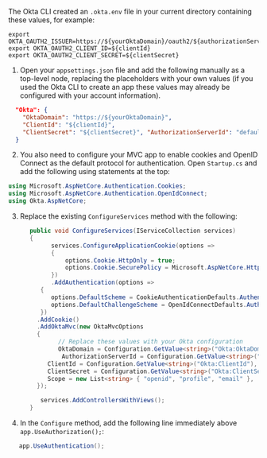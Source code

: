 The Okta CLI created an `.okta.env` file in your current directory containing these values, for example:

```properties
export OKTA_OAUTH2_ISSUER=https://${yourOktaDomain}/oauth2/${authorizationServerId}
export OKTA_OAUTH2_CLIENT_ID=${clientId}
export OKTA_OAUTH2_CLIENT_SECRET=${clientSecret}
```

1. Open your `appsettings.json` file and add the following manually as a top-level node, replacing the placeholders with your own values (if you used the Okta CLI to create an app these values may already be configured with your account information).

```json
  "Okta": {
    "OktaDomain": "https://${yourOktaDomain}",
    "ClientId": "${clientId}",
    "ClientSecret": "${clientSecret}", "AuthorizationServerId": "default"
  }
```

2. You also need to configure your MVC app to enable cookies and OpenID Connect as the default protocol for authentication. Open `Startup.cs` and add the following using statements at the top:

```csharp
using Microsoft.AspNetCore.Authentication.Cookies;
using Microsoft.AspNetCore.Authentication.OpenIdConnect;
using Okta.AspNetCore;
```

3. Replace the existing `ConfigureServices` method with the following:

```csharp
      public void ConfigureServices(IServiceCollection services)
      {
            services.ConfigureApplicationCookie(options =>
            {
                options.Cookie.HttpOnly = true;
                options.Cookie.SecurePolicy = Microsoft.AspNetCore.Http.CookieSecurePolicy.Always;
            })
            .AddAuthentication(options =>
         {
            options.DefaultScheme = CookieAuthenticationDefaults.AuthenticationScheme;
            options.DefaultChallengeScheme = OpenIdConnectDefaults.AuthenticationScheme;
         })
        .AddCookie()
        .AddOktaMvc(new OktaMvcOptions
        {
              // Replace these values with your Okta configuration
              OktaDomain = Configuration.GetValue<string>("Okta:OktaDomain"),
               AuthorizationServerId = Configuration.GetValue<string>("Okta:AuthorizationServerId"),
           ClientId = Configuration.GetValue<string>("Okta:ClientId"),
           ClientSecret = Configuration.GetValue<string>("Okta:ClientSecret"),
           Scope = new List<string> { "openid", "profile", "email" },
        });

         services.AddControllersWithViews();
      }
```

4. In the `Configure` method, add the following line immediately above `app.UseAuthorization();`:

```cs
   app.UseAuthentication();
```
